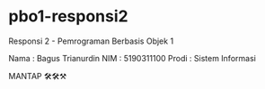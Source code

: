 # pbo1-responsi2
Responsi 2 - Pemrograman Berbasis Objek 1

Nama  : Bagus Trianurdin
NIM   : 5190311100
Prodi : Sistem Informasi

MANTAP 🛠🛠⚒

